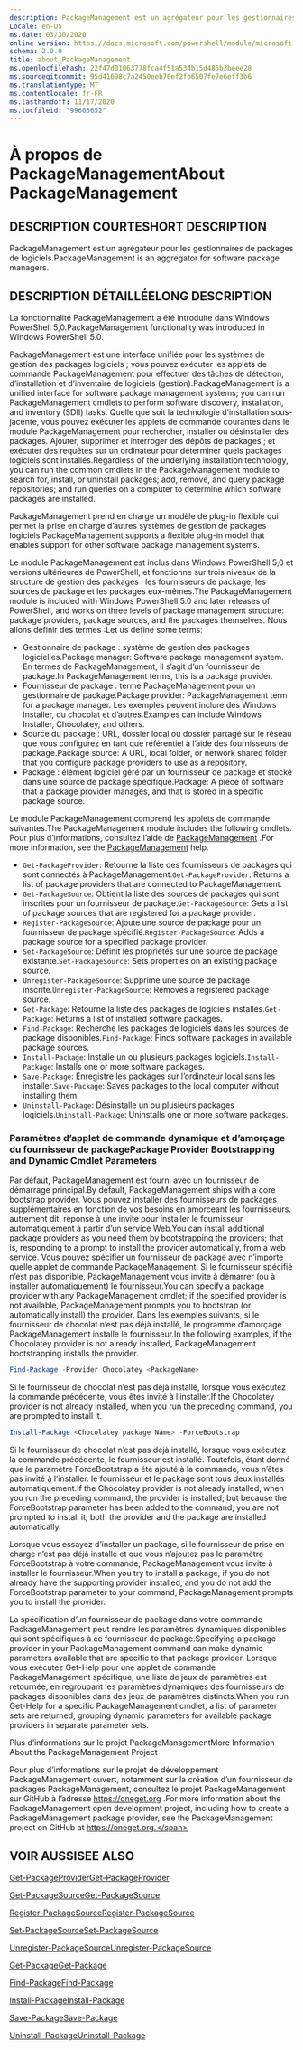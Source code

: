 ```yaml
---
description: PackageManagement est un agrégateur pour les gestionnaires de packages de logiciels.
Locale: en-US
ms.date: 03/30/2020
online version: https://docs.microsoft.com/powershell/module/microsoft.powershell.core/about/about_packagemanagement?view=powershell-7.2&WT.mc_id=ps-gethelp
schema: 2.0.0
title: about_PackageManagement
ms.openlocfilehash: 22f47d01063778fca4f51a534b15d485b3beee28
ms.sourcegitcommit: 95d41698c7a2450eeb70ef2fb6507fe7e6eff3b6
ms.translationtype: MT
ms.contentlocale: fr-FR
ms.lasthandoff: 11/17/2020
ms.locfileid: "99603652"
---
```

# <a name="about-packagemanagement"></a><span data-ttu-id="98f30-103">À propos de PackageManagement</span><span class="sxs-lookup"><span data-stu-id="98f30-103">About PackageManagement</span></span>

## <a name="short-description"></a><span data-ttu-id="98f30-104">DESCRIPTION COURTE</span><span class="sxs-lookup"><span data-stu-id="98f30-104">SHORT DESCRIPTION</span></span>
<span data-ttu-id="98f30-105">PackageManagement est un agrégateur pour les gestionnaires de packages de logiciels.</span><span class="sxs-lookup"><span data-stu-id="98f30-105">PackageManagement is an aggregator for software package managers.</span></span>

## <a name="long-description"></a><span data-ttu-id="98f30-106">DESCRIPTION DÉTAILLÉE</span><span class="sxs-lookup"><span data-stu-id="98f30-106">LONG DESCRIPTION</span></span>

<span data-ttu-id="98f30-107">La fonctionnalité PackageManagement a été introduite dans Windows PowerShell 5,0.</span><span class="sxs-lookup"><span data-stu-id="98f30-107">PackageManagement functionality was introduced in Windows PowerShell 5.0.</span></span>

<span data-ttu-id="98f30-108">PackageManagement est une interface unifiée pour les systèmes de gestion des packages logiciels ; vous pouvez exécuter les applets de commande PackageManagement pour effectuer des tâches de détection, d’installation et d’inventaire de logiciels (gestion).</span><span class="sxs-lookup"><span data-stu-id="98f30-108">PackageManagement is a unified interface for software package management systems; you can run PackageManagement cmdlets to perform software discovery, installation, and inventory (SDII) tasks.</span></span> <span data-ttu-id="98f30-109">Quelle que soit la technologie d’installation sous-jacente, vous pouvez exécuter les applets de commande courantes dans le module PackageManagement pour rechercher, installer ou désinstaller des packages. Ajouter, supprimer et interroger des dépôts de packages ; et exécuter des requêtes sur un ordinateur pour déterminer quels packages logiciels sont installés.</span><span class="sxs-lookup"><span data-stu-id="98f30-109">Regardless of the underlying installation technology, you can run the common cmdlets in the PackageManagement module to search for, install, or uninstall packages; add, remove, and query package repositories; and run queries on a computer to determine which software packages are installed.</span></span>

<span data-ttu-id="98f30-110">PackageManagement prend en charge un modèle de plug-in flexible qui permet la prise en charge d’autres systèmes de gestion de packages logiciels.</span><span class="sxs-lookup"><span data-stu-id="98f30-110">PackageManagement supports a flexible plug-in model that enables support for other software package management systems.</span></span>

<span data-ttu-id="98f30-111">Le module PackageManagement est inclus dans Windows PowerShell 5,0 et versions ultérieures de PowerShell, et fonctionne sur trois niveaux de la structure de gestion des packages : les fournisseurs de package, les sources de package et les packages eux-mêmes.</span><span class="sxs-lookup"><span data-stu-id="98f30-111">The PackageManagement module is included with Windows PowerShell 5.0 and later releases of PowerShell, and works on three levels of package management structure: package providers, package sources, and the packages themselves.</span></span> <span data-ttu-id="98f30-112">Nous allons définir des termes :</span><span class="sxs-lookup"><span data-stu-id="98f30-112">Let us define some terms:</span></span>

- <span data-ttu-id="98f30-113">Gestionnaire de package : système de gestion des packages logicielles.</span><span class="sxs-lookup"><span data-stu-id="98f30-113">Package manager: Software package management system.</span></span> <span data-ttu-id="98f30-114">En termes de PackageManagement, il s’agit d’un fournisseur de package.</span><span class="sxs-lookup"><span data-stu-id="98f30-114">In PackageManagement terms, this is a package provider.</span></span>
- <span data-ttu-id="98f30-115">Fournisseur de package : terme PackageManagement pour un gestionnaire de package.</span><span class="sxs-lookup"><span data-stu-id="98f30-115">Package provider: PackageManagement term for a package manager.</span></span> <span data-ttu-id="98f30-116">Les exemples peuvent inclure des Windows Installer, du chocolat et d’autres.</span><span class="sxs-lookup"><span data-stu-id="98f30-116">Examples can include Windows Installer, Chocolatey, and others.</span></span>
- <span data-ttu-id="98f30-117">Source du package : URL, dossier local ou dossier partagé sur le réseau que vous configurez en tant que référentiel à l’aide des fournisseurs de package.</span><span class="sxs-lookup"><span data-stu-id="98f30-117">Package source: A URL, local folder, or network shared folder that you configure package providers to use as a repository.</span></span>
- <span data-ttu-id="98f30-118">Package : élément logiciel géré par un fournisseur de package et stocké dans une source de package spécifique.</span><span class="sxs-lookup"><span data-stu-id="98f30-118">Package: A piece of software that a package provider manages, and that is stored in a specific package source.</span></span>

<span data-ttu-id="98f30-119">Le module PackageManagement comprend les applets de commande suivantes.</span><span class="sxs-lookup"><span data-stu-id="98f30-119">The PackageManagement module includes the following cmdlets.</span></span> <span data-ttu-id="98f30-120">Pour plus d’informations, consultez l’aide de [PackageManagement](/powershell/module/packagemanagement) .</span><span class="sxs-lookup"><span data-stu-id="98f30-120">For more information, see the [PackageManagement](/powershell/module/packagemanagement) help.</span></span>

- <span data-ttu-id="98f30-121">`Get-PackageProvider`: Retourne la liste des fournisseurs de packages qui sont connectés à PackageManagement.</span><span class="sxs-lookup"><span data-stu-id="98f30-121">`Get-PackageProvider`: Returns a list of package providers that are  connected to PackageManagement.</span></span>
- <span data-ttu-id="98f30-122">`Get-PackageSource`: Obtient la liste des sources de packages qui sont inscrites pour un fournisseur de package.</span><span class="sxs-lookup"><span data-stu-id="98f30-122">`Get-PackageSource`: Gets a list of package sources that are registered for a package provider.</span></span>
- <span data-ttu-id="98f30-123">`Register-PackageSource`: Ajoute une source de package pour un fournisseur de package spécifié.</span><span class="sxs-lookup"><span data-stu-id="98f30-123">`Register-PackageSource`: Adds a package source for a specified package provider.</span></span>
- <span data-ttu-id="98f30-124">`Set-PackageSource`: Définit les propriétés sur une source de package existante.</span><span class="sxs-lookup"><span data-stu-id="98f30-124">`Set-PackageSource`: Sets properties on an existing package source.</span></span>
- <span data-ttu-id="98f30-125">`Unregister-PackageSource`: Supprime une source de package inscrite.</span><span class="sxs-lookup"><span data-stu-id="98f30-125">`Unregister-PackageSource`: Removes a registered package source.</span></span>
- <span data-ttu-id="98f30-126">`Get-Package`: Retourne la liste des packages de logiciels installés.</span><span class="sxs-lookup"><span data-stu-id="98f30-126">`Get-Package`: Returns a list of installed software packages.</span></span>
- <span data-ttu-id="98f30-127">`Find-Package`: Recherche les packages de logiciels dans les sources de package disponibles.</span><span class="sxs-lookup"><span data-stu-id="98f30-127">`Find-Package`: Finds software packages in available package sources.</span></span>
- <span data-ttu-id="98f30-128">`Install-Package`: Installe un ou plusieurs packages logiciels.</span><span class="sxs-lookup"><span data-stu-id="98f30-128">`Install-Package`: Installs one or more software packages.</span></span>
- <span data-ttu-id="98f30-129">`Save-Package`: Enregistre les packages sur l’ordinateur local sans les installer.</span><span class="sxs-lookup"><span data-stu-id="98f30-129">`Save-Package`: Saves packages to the local computer without installing them.</span></span>
- <span data-ttu-id="98f30-130">`Uninstall-Package`: Désinstalle un ou plusieurs packages logiciels.</span><span class="sxs-lookup"><span data-stu-id="98f30-130">`Uninstall-Package`: Uninstalls one or more software packages.</span></span>

### <a name="package-provider-bootstrapping-and-dynamic-cmdlet-parameters"></a><span data-ttu-id="98f30-131">Paramètres d’applet de commande dynamique et d’amorçage du fournisseur de package</span><span class="sxs-lookup"><span data-stu-id="98f30-131">Package Provider Bootstrapping and Dynamic Cmdlet Parameters</span></span>

<span data-ttu-id="98f30-132">Par défaut, PackageManagement est fourni avec un fournisseur de démarrage principal.</span><span class="sxs-lookup"><span data-stu-id="98f30-132">By default, PackageManagement ships with a core bootstrap provider.</span></span> <span data-ttu-id="98f30-133">Vous pouvez installer des fournisseurs de packages supplémentaires en fonction de vos besoins en amorceant les fournisseurs. autrement dit, réponse à une invite pour installer le fournisseur automatiquement à partir d’un service Web.</span><span class="sxs-lookup"><span data-stu-id="98f30-133">You can install additional package providers as you need them by bootstrapping the providers; that is, responding to a prompt to install the provider automatically, from a web service.</span></span> <span data-ttu-id="98f30-134">Vous pouvez spécifier un fournisseur de package avec n’importe quelle applet de commande PackageManagement. Si le fournisseur spécifié n’est pas disponible, PackageManagement vous invite à démarrer (ou à installer automatiquement) le fournisseur.</span><span class="sxs-lookup"><span data-stu-id="98f30-134">You can specify a package provider with any PackageManagement cmdlet; if the specified provider is not available, PackageManagement prompts you to bootstrap (or automatically install) the provider.</span></span> <span data-ttu-id="98f30-135">Dans les exemples suivants, si le fournisseur de chocolat n’est pas déjà installé, le programme d’amorçage PackageManagement installe le fournisseur.</span><span class="sxs-lookup"><span data-stu-id="98f30-135">In the following examples, if the Chocolatey provider is not already installed, PackageManagement bootstrapping installs the provider.</span></span>

```powershell
Find-Package -Provider Chocolatey <PackageName>
```

<span data-ttu-id="98f30-136">Si le fournisseur de chocolat n’est pas déjà installé, lorsque vous exécutez la commande précédente, vous êtes invité à l’installer.</span><span class="sxs-lookup"><span data-stu-id="98f30-136">If the Chocolatey provider is not already installed, when you run the preceding command, you are prompted to install it.</span></span>

```powershell
Install-Package <Chocolatey package Name> -ForceBootstrap
```

<span data-ttu-id="98f30-137">Si le fournisseur de chocolat n’est pas déjà installé, lorsque vous exécutez la commande précédente, le fournisseur est installé. Toutefois, étant donné que le paramètre ForceBootstrap a été ajouté à la commande, vous n’êtes pas invité à l’installer. le fournisseur et le package sont tous deux installés automatiquement.</span><span class="sxs-lookup"><span data-stu-id="98f30-137">If the Chocolatey provider is not already installed, when you run the preceding command, the provider is installed; but because the ForceBootstrap parameter has been added to the command, you are not prompted to install it; both the provider and the package are installed automatically.</span></span>

<span data-ttu-id="98f30-138">Lorsque vous essayez d’installer un package, si le fournisseur de prise en charge n’est pas déjà installé et que vous n’ajoutez pas le paramètre ForceBootstrap à votre commande, PackageManagement vous invite à installer le fournisseur.</span><span class="sxs-lookup"><span data-stu-id="98f30-138">When you try to install a package, if you do not already have the supporting provider installed, and you do not add the ForceBootstrap parameter to your command, PackageManagement prompts you to install the provider.</span></span>

<span data-ttu-id="98f30-139">La spécification d’un fournisseur de package dans votre commande PackageManagement peut rendre les paramètres dynamiques disponibles qui sont spécifiques à ce fournisseur de package.</span><span class="sxs-lookup"><span data-stu-id="98f30-139">Specifying a package provider in your PackageManagement command can make dynamic parameters available that are specific to that package provider.</span></span> <span data-ttu-id="98f30-140">Lorsque vous exécutez Get-Help pour une applet de commande PackageManagement spécifique, une liste de jeux de paramètres est retournée, en regroupant les paramètres dynamiques des fournisseurs de packages disponibles dans des jeux de paramètres distincts.</span><span class="sxs-lookup"><span data-stu-id="98f30-140">When you run Get-Help for a specific PackageManagement cmdlet, a list of parameter sets are returned, grouping dynamic parameters for available package providers in separate parameter sets.</span></span>

<span data-ttu-id="98f30-141">Plus d’informations sur le projet PackageManagement</span><span class="sxs-lookup"><span data-stu-id="98f30-141">More Information About the PackageManagement Project</span></span>

<span data-ttu-id="98f30-142">Pour plus d’informations sur le projet de développement PackageManagement ouvert, notamment sur la création d’un fournisseur de packages PackageManagement, consultez le projet PackageManagement sur GitHub à l’adresse https://oneget.org .</span><span class="sxs-lookup"><span data-stu-id="98f30-142">For more information about the PackageManagement open development project, including how to create a PackageManagement package provider, see the PackageManagement project on GitHub at https://oneget.org.</span></span>

## <a name="see-also"></a><span data-ttu-id="98f30-143">VOIR AUSSI</span><span class="sxs-lookup"><span data-stu-id="98f30-143">SEE ALSO</span></span>

[<span data-ttu-id="98f30-144">Get-PackageProvider</span><span class="sxs-lookup"><span data-stu-id="98f30-144">Get-PackageProvider</span></span>](xref:PackageManagement.Get-PackageProvider)

[<span data-ttu-id="98f30-145">Get-PackageSource</span><span class="sxs-lookup"><span data-stu-id="98f30-145">Get-PackageSource</span></span>](xref:PackageManagement.Get-PackageSource)

[<span data-ttu-id="98f30-146">Register-PackageSource</span><span class="sxs-lookup"><span data-stu-id="98f30-146">Register-PackageSource</span></span>](xref:PackageManagement.Register-PackageSource)

[<span data-ttu-id="98f30-147">Set-PackageSource</span><span class="sxs-lookup"><span data-stu-id="98f30-147">Set-PackageSource</span></span>](xref:PackageManagement.Set-PackageSource)

[<span data-ttu-id="98f30-148">Unregister-PackageSource</span><span class="sxs-lookup"><span data-stu-id="98f30-148">Unregister-PackageSource</span></span>](xref:PackageManagement.Unregister-PackageSource)

[<span data-ttu-id="98f30-149">Get-Package</span><span class="sxs-lookup"><span data-stu-id="98f30-149">Get-Package</span></span>](xref:PackageManagement.Get-Package)

[<span data-ttu-id="98f30-150">Find-Package</span><span class="sxs-lookup"><span data-stu-id="98f30-150">Find-Package</span></span>](xref:PackageManagement.Find-Package)

[<span data-ttu-id="98f30-151">Install-Package</span><span class="sxs-lookup"><span data-stu-id="98f30-151">Install-Package</span></span>](xref:PackageManagement.Install-Package)

[<span data-ttu-id="98f30-152">Save-Package</span><span class="sxs-lookup"><span data-stu-id="98f30-152">Save-Package</span></span>](xref:PackageManagement.Save-Package)

[<span data-ttu-id="98f30-153">Uninstall-Package</span><span class="sxs-lookup"><span data-stu-id="98f30-153">Uninstall-Package</span></span>](xref:PackageManagement.Uninstall-Package)

